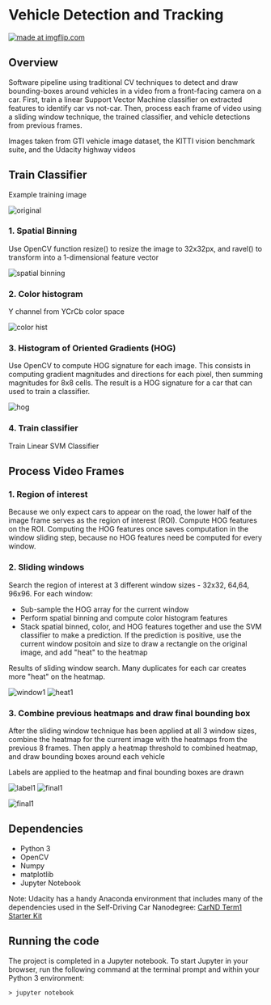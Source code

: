 # Vehicle Detection and Tracking

<a href="https://imgflip.com/gif/20zas2"><img src="https://i.imgflip.com/20zas2.gif" title="made at imgflip.com"/></a>

## Overview
Software pipeline using traditional CV techniques to detect and draw bounding-boxes around vehicles in a video from a front-facing camera on a car. First, train a linear Support Vector Machine classifier on extracted features to identify car vs not-car. Then, process each frame of video using a sliding window technique, the trained classifier, and vehicle detections from previous frames. 

Images taken from GTI vehicle image dataset, the KITTI vision benchmark suite, and the Udacity highway videos

## Train Classifier

Example training image 

![original](./output_images/original.png) 

### 1. Spatial Binning
Use OpenCV function resize() to resize the image to 32x32px, and ravel() to transform into a 1-dimensional feature vector

![spatial binning](./output_images/spatial_binning.png)

### 2. Color histogram
Y channel from YCrCb color space

![color hist](./output_images/color_hist.png)

### 3. Histogram of Oriented Gradients (HOG)
Use OpenCV to compute HOG signature for each image. This consists in computing gradient magnitudes and directions for each pixel, then summing magnitudes for 8x8 cells. The result is a HOG signature for a car that can used to train a classifier. 

![hog](./output_images/hog.png)

### 4. Train classifier
Train Linear SVM Classifier

## Process Video Frames

### 1. Region of interest
Because we only expect cars to appear on the road, the lower half of the image frame serves as the region of interest (ROI). Compute HOG features on the ROI. Computing the HOG features once saves computation in the window sliding step, because no HOG features need be computed for every window.

### 2. Sliding windows
Search the region of interest at 3 different window sizes - 32x32, 64,64, 96x96. For each window:
* Sub-sample the HOG array for the current window
* Perform spatial binning and compute color histogram features
* Stack spatial binned, color, and HOG features together and use the SVM classifier to make a prediction. If the prediction is positive, use the current window positoin and size to draw a rectangle on the original image, and add "heat" to the heatmap


Results of sliding window search. Many duplicates for each car creates more "heat" on the heatmap. 

![window1](./output_images/window1.png)  ![heat1](./output_images/heat1.png) 

### 3. Combine previous heatmaps and draw final bounding box
After the sliding window technique has been applied at all 3 window sizes, combine the heatmap for the current image with the heatmaps from the previous 8 frames. Then apply a heatmap threshold to combined heatmap, and draw bounding boxes around each vehicle 

Labels are applied to the heatmap and final bounding boxes are drawn

![label1](./output_images/label1.png)  ![final1](./output_images/final1.png) 

![final1](./output_images/final.png) 

## Dependencies

* Python 3
* OpenCV
* Numpy
* matplotlib
* Jupyter Notebook

Note: Udacity has a handy Anaconda environment that includes many of the dependencies used in the Self-Driving Car Nanodegree: [CarND Term1 Starter Kit](https://github.com/udacity/CarND-Term1-Starter-Kit/blob/master/README.md)

## Running the code 
The project is completed in a Jupyter notebook. 
To start Jupyter in your browser, run the following command at the terminal prompt and within your Python 3 environment:

`> jupyter notebook`









